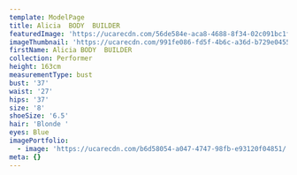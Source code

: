 ```yaml
---
template: ModelPage
title: Alicia  BODY  BUILDER
featuredImage: 'https://ucarecdn.com/56de584e-aca8-4688-8f34-02c091bc1f47/'
imageThumbnail: 'https://ucarecdn.com/991fe086-fd5f-4b6c-a36d-b729e04550b2/'
firstName: Alicia BODY  BUILDER
collection: Performer
height: 163cm
measurementType: bust
bust: '37'
waist: '27'
hips: '37'
size: '8'
shoeSize: '6.5'
hair: 'Blonde '
eyes: Blue
imagePortfolio:
  - image: 'https://ucarecdn.com/b6d58054-a047-4747-98fb-e93120f04851/'
meta: {}
---
```


